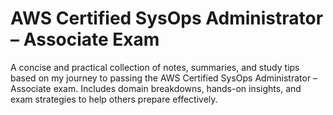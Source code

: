 # AWS Certified SysOps Administrator – Associate Exam
A concise and practical collection of notes, summaries, and study tips based on my journey to passing the AWS Certified SysOps Administrator – Associate exam. Includes domain breakdowns, hands-on insights, and exam strategies to help others prepare effectively.
